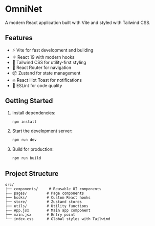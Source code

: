 # OmniNet

A modern React application built with Vite and styled with Tailwind CSS.

## Features

- ⚡ Vite for fast development and building
- ⚛️ React 19 with modern hooks
- 🎨 Tailwind CSS for utility-first styling
- 🧭 React Router for navigation
- 📦 Zustand for state management
- 🔥 React Hot Toast for notifications
- 🎯 ESLint for code quality

## Getting Started

1. Install dependencies:
   ```bash
   npm install
   ```

2. Start the development server:
   ```bash
   npm run dev
   ```

3. Build for production:
   ```bash
   npm run build
   ```

## Project Structure

```
src/
├── components/     # Reusable UI components
├── pages/         # Page components
├── hooks/         # Custom React hooks
├── store/         # Zustand stores
├── utils/         # Utility functions
├── App.jsx        # Main app component
├── main.jsx       # Entry point
└── index.css      # Global styles with Tailwind
```
